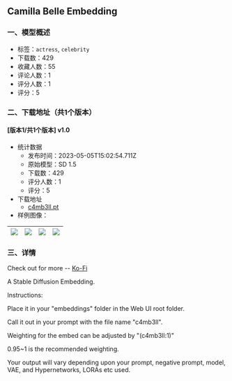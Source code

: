 ## Camilla Belle Embedding
### 一、模型概述

- 标签：`actress`, `celebrity`
- 下载数：429
- 收藏人数：55
- 评论人数：1
- 评分人数：1
- 评分：5

### 二、下载地址（共1个版本）

#### [版本1/共1个版本] v1.0

- 统计数据
  - 发布时间：2023-05-05T15:02:54.711Z
  - 原始模型：SD 1.5
  - 下载数：429
  - 评分人数：1
  - 评分：5
- 下载地址
  - [c4mb3ll.pt](https://civitai.com/api/download/models/62790)
- 样例图像：

| <img src="https://image.civitai.com/xG1nkqKTMzGDvpLrqFT7WA/88518d65-a3fb-4ad2-8606-8aa740b55280/width=450/691307.jpeg" /> | <img src="https://image.civitai.com/xG1nkqKTMzGDvpLrqFT7WA/54da655e-f5e4-491d-9451-18ec428f0a7d/width=450/691311.jpeg" /> | <img src="https://image.civitai.com/xG1nkqKTMzGDvpLrqFT7WA/0ea349ef-b47a-49a0-8b2b-9987e6956b34/width=450/691306.jpeg" /> | <img src="https://image.civitai.com/xG1nkqKTMzGDvpLrqFT7WA/2fecb271-8901-4a81-b6fa-54ad82ef7573/width=450/691309.jpeg" /> |
| ---- | ---- | ---- | ---- |


### 三、详情
<p>Check out for more -- <a target="_blank" rel="ugc" href="https://ko-fi.com/bl4ckfyr3/shop">Ko-Fi</a> </p><p>A Stable Diffusion Embedding.</p><p></p><p>Instructions:</p><p>Place it in your "embeddings" folder in the Web UI root folder.</p><p></p><p>Call it out in your prompt with the file name "c4mb3ll".</p><p>Weighting for the embed can be adjusted by "(c4mb3ll:1)"</p><p>0.95~1 is the recommended weighting.</p><p></p><p>Your output will vary depending upon your prompt, negative prompt, model, VAE, and Hypernetworks, LORAs etc used.</p>